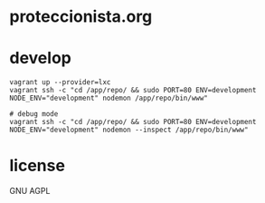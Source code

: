 # proteccionista.org

# develop

    vagrant up --provider=lxc
    vagrant ssh -c "cd /app/repo/ && sudo PORT=80 ENV=development NODE_ENV="development" nodemon /app/repo/bin/www"
    
    # debug mode
    vagrant ssh -c "cd /app/repo/ && sudo PORT=80 ENV=development NODE_ENV="development" nodemon --inspect /app/repo/bin/www"
    

# license

GNU AGPL
